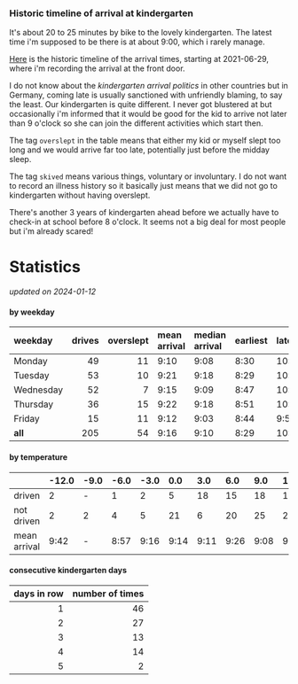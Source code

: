 ### Historic timeline of arrival at kindergarten

It's about 20 to 25 minutes by bike to the lovely kindergarten. 
The latest time i'm supposed to be there is at about 9:00, 
which i rarely manage. 

[Here](times.csv) is the historic timeline of the arrival times, starting
at 2021-06-29, where i'm recording the arrival at the front door.

I do not know about the *kindergarten arrival politics* in other
countries but in Germany, coming late is usually sanctioned 
with unfriendly blaming, to say the least. Our kindergarten is quite
different. I never got blustered at but occasionally i'm informed
that it would be good for the kid to arrive not later than 9 o'clock
so she can join the different activities which start then. 

The tag `overslept` in the table means that either my kid or myself
slept too long and we would arrive far too late, potentially just
before the midday sleep.

The tag `skived` means various things, voluntary or involuntary. I 
do not want to record an illness history so it basically just means
that we did not go to kindergarten without having overslept.

There's another 3 years of kindergarten ahead before we actually 
have to check-in at school before 8 o'clock. It seems not a big deal
for most people but i'm already scared!


# Statistics

*updated on 2024-01-12*

#### by weekday

| weekday   |   drives |   overslept | mean arrival   | median arrival   | earliest   | latest   |
|:----------|---------:|------------:|:---------------|:-----------------|:-----------|:---------|
| Monday    |       49 |          11 | 9:10           | 9:08             | 8:30       | 10:14    |
| Tuesday   |       53 |          10 | 9:21           | 9:18             | 8:29       | 10:20    |
| Wednesday |       52 |           7 | 9:15           | 9:09             | 8:47       | 10:26    |
| Thursday  |       36 |          15 | 9:22           | 9:18             | 8:51       | 10:32    |
| Friday    |       15 |          11 | 9:12           | 9:03             | 8:44       | 9:56     |
| **all**   |      205 |          54 | 9:16           | 9:10             | 8:29       | 10:32    |

#### by temperature

|              | -12.0   | -9.0   | -6.0   | -3.0   | 0.0   | 3.0   | 6.0   | 9.0   | 12.0   | 15.0   | 18.0   | 21.0   | 24.0   | 27.0   | 30.0   |
|:-------------|:--------|:-------|:-------|:-------|:------|:------|:------|:------|:-------|:-------|:-------|:-------|:-------|:-------|:-------|
| driven       | 2       | -      | 1      | 2      | 5     | 18    | 15    | 18    | 18     | 14     | 9      | 9      | 2      | -      | -      |
| not driven   | 2       | 2      | 4      | 5      | 21    | 6     | 20    | 25    | 23     | 14     | 19     | 9      | 7      | 1      | 2      |
| mean arrival | 9:42    | -      | 8:57   | 9:16   | 9:14  | 9:11  | 9:26  | 9:08  | 9:16   | 9:38   | 9:24   | 9:14   | 9:39   | -      | -      |

#### consecutive kindergarten days

|   days in row |   number of times |
|--------------:|------------------:|
|             1 |                46 |
|             2 |                27 |
|             3 |                13 |
|             4 |                14 |
|             5 |                 2 |

